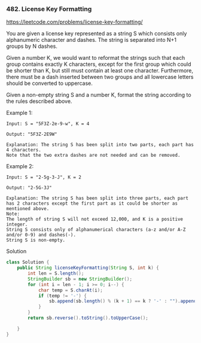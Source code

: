### 482. License Key Formatting
https://leetcode.com/problems/license-key-formatting/

You are given a license key represented as a string S which consists only alphanumeric character and dashes. The string is separated into N+1 groups by N dashes.

Given a number K, we would want to reformat the strings such that each group contains exactly K characters, except for the first group which could be shorter than K, but still must contain at least one character. Furthermore, there must be a dash inserted between two groups and all lowercase letters should be converted to uppercase.

Given a non-empty string S and a number K, format the string according to the rules described above.

Example 1:
```
Input: S = "5F3Z-2e-9-w", K = 4

Output: "5F3Z-2E9W"

Explanation: The string S has been split into two parts, each part has 4 characters.
Note that the two extra dashes are not needed and can be removed.
```
Example 2:
```
Input: S = "2-5g-3-J", K = 2

Output: "2-5G-3J"

Explanation: The string S has been split into three parts, each part has 2 characters except the first part as it could be shorter as mentioned above.
Note:
The length of string S will not exceed 12,000, and K is a positive integer.
String S consists only of alphanumerical characters (a-z and/or A-Z and/or 0-9) and dashes(-).
String S is non-empty.
```

Solution
```java
class Solution {
    public String licenseKeyFormatting(String S, int k) {
        int len = S.length();
        StringBuilder sb = new StringBuilder();
        for (int i = len - 1; i >= 0; i--) {
            char temp = S.charAt(i);
            if (temp != '-') {
                sb.append(sb.length() % (k + 1) == k ? '-' : "").append(temp);
            }
        }
        return sb.reverse().toString().toUpperCase();

    }
}
```